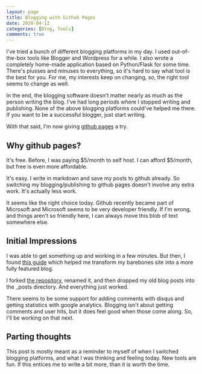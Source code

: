 ```yaml
---
layout: page
title: Blogging with Github Pages
date: 2020-04-12
categories: [Blog, Tools]
comments: true
---
```


I've tried a bunch of different blogging platforms in my day. I used out-of-the-box tools like Blogger and Wordpress for a while. I also wrote a completely home-made application based on Python/Flask for some time. There's plusses and minuses to everything, so it's hard to say what tool is the best for you. For me, my interests keep on changing, so, the right tool seems to change as well.

In the end, the blogging software doesn't matter nearly as much as the person writing the blog. I've had long periods where I stopped writing and publishing. None of the above blogging platforms could've helped me there. If you want to be a successful blogger, just start writing.

With that said, I'm now giving [github pages](https://pages.github.com/) a try.

## Why github pages? 

It's free. Before, I was paying $5/month to self host. I can afford $5/month, but free is even more affordable.

It's easy. I write in markdown and save my posts to github already. So switching my blogging/publishing to github pages doesn't involve any extra work. It's actually less work.

It seems like the right choice today. Github recently became part of Microsoft and Microsoft seems to be very developer friendly. If I'm wrong, and things aren't so friendly here, I can always move this blob of text somewhere else.

## Initial Impressions

I was able to get something up and working in a few minutes. But then, I found [this guide](https://www.smashingmagazine.com/2014/08/build-blog-jekyll-github-pages/) which helped me transform my barebones site into a more fully featured blog. 

I forked [the repository](https://github.com/barryclark/jekyll-now), renamed it, and then dropped my old blog posts into the _posts directory. And everything just worked.

There seems to be some support for adding comments with disqus and getting statistics with google analytics. Blogging isn't about getting comments and user hits, but it does feel good when those come along. So, I'll be working on that next.

## Parting thoughts

This post is mostly meant as a reminder to myself of when I switched blogging platforms, and what I was thinking and feeling today. New tools are fun. If this entices me to write a bit more, than it is worth the time.